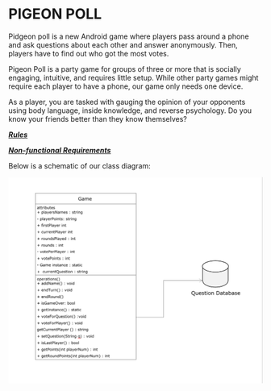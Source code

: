  # PIGEON POLL
 
Pidgeon poll is a new Android game where players pass around a phone and ask questions about each other and answer anonymously. Then, players have to find out who got the most votes. 
 
Pigeon Poll is a party game for groups of three or more that is socially engaging, intuitive,
 and requires little setup. While other party games might require each player to have a phone,
 our game only needs one device.
 
As a player, you are tasked with gauging the opinion of your opponents using body language, inside knowledge, and reverse psychology. Do you know your friends better than they know themselves?

 ***[Rules](https://github.com/CS-262wingdings/materials/wiki/How-to-play)***

 ***[Non-functional Requirements](non-functional-requirements.md)***
 
 Below is a schematic of our class diagram:
 
 ![alt text](https://github.com/CS-262wingdings/materials/blob/master/Pigeon%20poll%20UML%20Class%20diagram.png)
